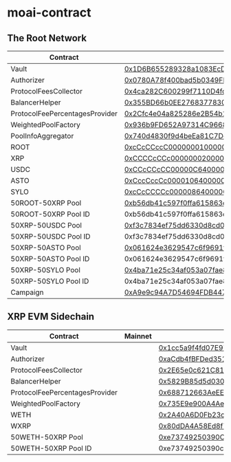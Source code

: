 # moai-contract

## The Root Network

| Contract                       | Mainnet                                                                                                                        | Porcini                                                                                                                         |
| ------------------------------ | ------------------------------------------------------------------------------------------------------------------------------ | ------------------------------------------------------------------------------------------------------------------------------- |
| Vault                          | [0x1D6B655289328a1083EcD70170692002dBED1aBD](https://explorer.rootnet.live/address/0x1D6B655289328a1083EcD70170692002dBED1aBD) | [0xc922770de79fc31Cce42DF3fa8234c864fA3FeaE](https://explorer.rootnet.cloud/address/0xc922770de79fc31Cce42DF3fa8234c864fA3FeaE) |
| Authorizer                     | [0x0780A78f400bad5b0349FF00D222aef8BB6BAb35](https://explorer.rootnet.live/address/0x0780A78f400bad5b0349FF00D222aef8BB6BAb35) | [0x69F1662b8066A613D0353491AEce341162c836D2](https://explorer.rootnet.cloud/address/0x69F1662b8066A613D0353491AEce341162c836D2) |
| ProtocolFeesCollector          | [0x4ca282C600299f7110D4fdF87F990f1050f27a5F](https://explorer.rootnet.live/address/0x4ca282C600299f7110D4fdF87F990f1050f27a5F) | [0xC277BB16DefdD93A20A131d91604Ed4f0813A2De](https://explorer.rootnet.cloud/address/0xC277BB16DefdD93A20A131d91604Ed4f0813A2De) |
| BalancerHelper                 | [0x355BD66b0EE2768377830dfD11178A74a0708368](https://explorer.rootnet.live/address/0x355BD66b0EE2768377830dfD11178A74a0708368) | [0x1FdF87fc18E4A39526d2518ea5E19cCB5BcC5479](https://explorer.rootnet.cloud/address/0x1FdF87fc18E4A39526d2518ea5E19cCB5BcC5479) |
| ProtocolFeePercentagesProvider | [0x2Cfc4e04a825286e2B54b1281De1D2AD43EB254F](https://explorer.rootnet.live/address/0x2Cfc4e04a825286e2B54b1281De1D2AD43EB254F) | [0xCf39Dd95da35064c0C62b2e5dcCC15e7ACBc4CEb](https://explorer.rootnet.cloud/address/0xCf39Dd95da35064c0C62b2e5dcCC15e7ACBc4CEb) |
| WeightedPoolFactory            | [0x936b9FD652A97314C96684195370E53A0c036ba1](https://explorer.rootnet.live/address/0x936b9FD652A97314C96684195370E53A0c036ba1) | [0x4598d12F50B6A7EA3340204FD1cEd19DA24c5d67](https://explorer.rootnet.cloud/address/0x4598d12F50B6A7EA3340204FD1cEd19DA24c5d67) |
| PoolInfoAggregator             | [0x740d4830f9d4beEa81C7Dc3F17C290fe38CC9C2C](https://explorer.rootnet.live/address/0x740d4830f9d4beEa81C7Dc3F17C290fe38CC9C2C) | [0x310EC778d24AF40Ce4F3d8d8e0c4cb12ABF56202](https://explorer.rootnet.cloud/address/0x310EC778d24AF40Ce4F3d8d8e0c4cb12ABF56202) |
| ROOT                           | [0xcCcCCccC00000001000000000000000000000000](https://explorer.rootnet.live/address/0xcCcCCccC00000001000000000000000000000000) | [0xcCcCCccC00000001000000000000000000000000](https://explorer.rootnet.cloud/address/0xcCcCCccC00000001000000000000000000000000) |
| XRP                            | [0xCCCCcCCc00000002000000000000000000000000](https://explorer.rootnet.live/address/0xCCCCcCCc00000002000000000000000000000000) | [0xCCCCcCCc00000002000000000000000000000000](https://explorer.rootnet.cloud/address/0xCCCCcCCc00000002000000000000000000000000) |
| USDC                           | [0xCCcCCcCC00000C64000000000000000000000000](https://explorer.rootnet.live/address/0xCCcCCcCC00000C64000000000000000000000000) | [0xcCcCCCCc00000864000000000000000000000000](https://explorer.rootnet.cloud/address/0xcCcCCCCc00000864000000000000000000000000) |
| ASTO                           | [0xCccCccCc00001064000000000000000000000000](https://explorer.rootnet.live/address/0xCccCccCc00001064000000000000000000000000) | [0xcCcCCccC00004464000000000000000000000000](https://explorer.rootnet.cloud/address/0xcCcCCccC00004464000000000000000000000000) |
| SYLO                           | [0xcCcCCCCc00000864000000000000000000000000](https://explorer.rootnet.live/address/0xcCcCCCCc00000864000000000000000000000000) | [0xCCcCCcCC00000C64000000000000000000000000](https://explorer.rootnet.cloud/address/0xCCcCCcCC00000C64000000000000000000000000) |
| 50ROOT-50XRP Pool              | [0xb56db41c597f0ffa615863da93612aa590171842](https://explorer.rootnet.live/address/0xb56db41c597f0ffa615863da93612aa590171842) | [0xad77a729f590aa35e7631a5d11b422d3198b6cb0](https://explorer.rootnet.cloud/address/0xad77a729f590aa35e7631a5d11b422d3198b6cb0) |
| 50ROOT-50XRP Pool ID           | 0xb56db41c597f0ffa615863da93612aa590171842000200000000000000000000                                                             | 0xad77a729f590aa35e7631a5d11b422d3198b6cb0000200000000000000000000                                                              |
| 50XRP-50USDC Pool              | [0xf3c7834ef75dd6330d8cd0b22435416382573fc0](https://explorer.rootnet.live/address/0xf3c7834ef75dd6330d8cd0b22435416382573fc0) | [0xa0e83a466468b0b6de5e685f91e0bdba3835d2a7](https://explorer.rootnet.cloud/address/0xa0e83a466468b0b6de5e685f91e0bdba3835d2a7) |
| 50XRP-50USDC Pool ID           | 0xf3c7834ef75dd6330d8cd0b22435416382573fc0000200000000000000000001                                                             | 0xa0e83a466468b0b6de5e685f91e0bdba3835d2a7000200000000000000000001                                                              |
| 50XRP-50ASTO Pool              | [0x061624e3629547c6f9691f5118d715a015f43b85](https://explorer.rootnet.live/address/0x061624e3629547c6f9691f5118d715a015f43b85) | [0xc6b5662ec4bb15cc630e0a6332ea529e0206a496](https://explorer.rootnet.cloud/address/0xc6b5662ec4bb15cc630e0a6332ea529e0206a496) |
| 50XRP-50ASTO Pool ID           | 0x061624e3629547c6f9691f5118d715a015f43b85000200000000000000000002                                                             | 0xc6b5662ec4bb15cc630e0a6332ea529e0206a496000200000000000000000002                                                              |
| 50XRP-50SYLO Pool              | [0x4ba71e25c34af053a07fae82103c2f52a5ece1a3](https://explorer.rootnet.live/address/0x4ba71e25c34af053a07fae82103c2f52a5ece1a3) | [0xc30b9fc093fc1a0153b01a9a42e1a86c2461a378](https://explorer.rootnet.cloud/address/0xc30b9fc093fc1a0153b01a9a42e1a86c2461a378) |
| 50XRP-50SYLO Pool ID           | 0x4ba71e25c34af053a07fae82103c2f52a5ece1a3000200000000000000000003                                                             | 0xc30b9fc093fc1a0153b01a9a42e1a86c2461a378000200000000000000000003                                                              |
| Campaign                       | [0xA9e9c94A7D54694FDB44739aD93D493e17a16d17](https://explorer.rootnet.live/address/0xA9e9c94A7D54694FDB44739aD93D493e17a16d17) | [0x20E0fa7A8a1C22De73601cd6731Bb59c13B04916](https://explorer.rootnet.cloud/address/0x20E0fa7A8a1C22De73601cd6731Bb59c13B04916) |

## XRP EVM Sidechain

| Contract                       | Mainnet | Devnet                                                                                                                          |
| ------------------------------ | ------- | ------------------------------------------------------------------------------------------------------------------------------- |
| Vault                          |         | [0x1cc5a9f4fd07E97e616F72D829d38c0A6aC5D623](https://evm-sidechain.xrpl.org/address/0x1cc5a9f4fd07E97e616F72D829d38c0A6aC5D623) |
| Authorizer                     |         | [0xaCdb4fBFDed35182dce7399d63f5bCD19ea06451](https://evm-sidechain.xrpl.org/address/0xaCdb4fBFDed35182dce7399d63f5bCD19ea06451) |
| ProtocolFeesCollector          |         | [0x2E65e0c621C819e6bd44147162B10Cfc77EED2af](https://evm-sidechain.xrpl.org/address/0x2E65e0c621C819e6bd44147162B10Cfc77EED2af) |
| BalancerHelper                 |         | [0x5829B85d5d0301DCEbD2D229Fe5103ee1fF933A3](https://evm-sidechain.xrpl.org/address/0x5829B85d5d0301DCEbD2D229Fe5103ee1fF933A3) |
| ProtocolFeePercentagesProvider |         | [0x688712663AeEE8503af1A1ce755F8e29257fEf60](https://evm-sidechain.xrpl.org/address/0x688712663AeEE8503af1A1ce755F8e29257fEf60) |
| WeightedPoolFactory            |         | [0x735E9e900A4Ae48Ff12e9fcC95E8791F4281C498](https://evm-sidechain.xrpl.org/address/0x735E9e900A4Ae48Ff12e9fcC95E8791F4281C498) |
| WETH                           |         | [0x2A40A6D0Fb23cf12F550BaFfd54fb82b07a21BDe](https://evm-sidechain.xrpl.org/address/0x2A40A6D0Fb23cf12F550BaFfd54fb82b07a21BDe) |
| WXRP                           |         | [0x80dDA4A58Ed8f7E8F992Bbf49efA54aAB618Ab26](https://evm-sidechain.xrpl.org/address/0x80dDA4A58Ed8f7E8F992Bbf49efA54aAB618Ab26) |
| 50WETH-50XRP Pool              |         | [0xe73749250390C51e029CfaB3d0488E08C183a671](https://evm-sidechain.xrpl.org/address/0xe73749250390C51e029CfaB3d0488E08C183a671) |
| 50WETH-50XRP Pool ID           |         | 0xe73749250390c51e029cfab3d0488e08c183a671000200000000000000000001                                                              |
